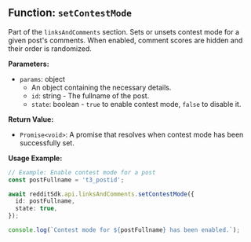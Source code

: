 ## Function: `setContestMode`

Part of the `linksAndComments` section. Sets or unsets contest mode for a given post's comments. When enabled, comment scores are hidden and their order is randomized.

**Parameters:**

- `params`: object
  - An object containing the necessary details.
  - `id`: string - The fullname of the post.
  - `state`: boolean - `true` to enable contest mode, `false` to disable it.

**Return Value:**

- `Promise<void>`: A promise that resolves when contest mode has been successfully set.

**Usage Example:**

```typescript
// Example: Enable contest mode for a post
const postFullname = 't3_postid';

await redditSdk.api.linksAndComments.setContestMode({
  id: postFullname,
  state: true,
});

console.log(`Contest mode for ${postFullname} has been enabled.`);
``` 